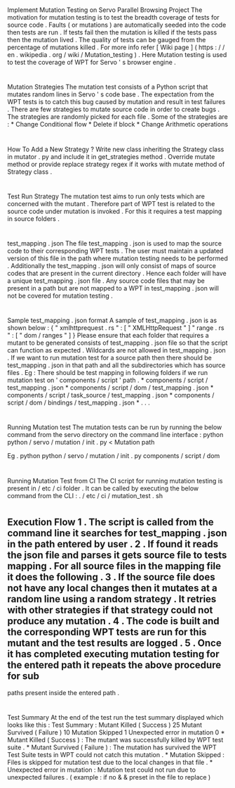#
#
Implement
Mutation
Testing
on
Servo
Parallel
Browsing
Project
The
motivation
for
mutation
testing
is
to
test
the
breadth
coverage
of
tests
for
source
code
.
Faults
(
or
mutations
)
are
automatically
seeded
into
the
code
then
tests
are
run
.
If
tests
fail
then
the
mutation
is
killed
if
the
tests
pass
then
the
mutation
lived
.
The
quality
of
tests
can
be
gauged
from
the
percentage
of
mutations
killed
.
For
more
info
refer
[
Wiki
page
]
(
https
:
/
/
en
.
wikipedia
.
org
/
wiki
/
Mutation_testing
)
.
Here
Mutation
testing
is
used
to
test
the
coverage
of
WPT
for
Servo
'
s
browser
engine
.
#
#
#
Mutation
Strategies
The
mutation
test
consists
of
a
Python
script
that
mutates
random
lines
in
Servo
'
s
code
base
.
The
expectation
from
the
WPT
tests
is
to
catch
this
bug
caused
by
mutation
and
result
in
test
failures
.
There
are
few
strategies
to
mutate
source
code
in
order
to
create
bugs
.
The
strategies
are
randomly
picked
for
each
file
.
Some
of
the
strategies
are
:
*
Change
Conditional
flow
*
Delete
if
block
*
Change
Arithmetic
operations
#
#
#
#
How
To
Add
a
New
Strategy
?
Write
new
class
inheriting
the
Strategy
class
in
mutator
.
py
and
include
it
in
get_strategies
method
.
Override
mutate
method
or
provide
replace
strategy
regex
if
it
works
with
mutate
method
of
Strategy
class
.
#
#
#
Test
Run
Strategy
The
mutation
test
aims
to
run
only
tests
which
are
concerned
with
the
mutant
.
Therefore
part
of
WPT
test
is
related
to
the
source
code
under
mutation
is
invoked
.
For
this
it
requires
a
test
mapping
in
source
folders
.
#
#
#
#
test_mapping
.
json
The
file
test_mapping
.
json
is
used
to
map
the
source
code
to
their
corresponding
WPT
tests
.
The
user
must
maintain
a
updated
version
of
this
file
in
the
path
where
mutation
testing
needs
to
be
performed
.
Additionally
the
test_mapping
.
json
will
only
consist
of
maps
of
source
codes
that
are
present
in
the
current
directory
.
Hence
each
folder
will
have
a
unique
test_mapping
.
json
file
.
Any
source
code
files
that
may
be
present
in
a
path
but
are
not
mapped
to
a
WPT
in
test_mapping
.
json
will
not
be
covered
for
mutation
testing
.
#
#
#
#
Sample
test_mapping
.
json
format
A
sample
of
test_mapping
.
json
is
as
shown
below
:
{
"
xmlhttprequest
.
rs
"
:
[
"
XMLHttpRequest
"
]
"
range
.
rs
"
:
[
"
dom
/
ranges
"
]
}
Please
ensure
that
each
folder
that
requires
a
mutant
to
be
generated
consists
of
test_mapping
.
json
file
so
that
the
script
can
function
as
expected
.
Wildcards
are
not
allowed
in
test_mapping
.
json
.
If
we
want
to
run
mutation
test
for
a
source
path
then
there
should
be
test_mapping
.
json
in
that
path
and
all
the
subdirectories
which
has
source
files
.
Eg
:
There
should
be
test
mapping
in
following
folders
if
we
run
mutation
test
on
'
components
/
script
'
path
.
*
components
/
script
/
test_mapping
.
json
*
components
/
script
/
dom
/
test_mapping
.
json
*
components
/
script
/
task_source
/
test_mapping
.
json
*
components
/
script
/
dom
/
bindings
/
test_mapping
.
json
*
.
.
.
#
#
#
Running
Mutation
test
The
mutation
tests
can
be
run
by
running
the
below
command
from
the
servo
directory
on
the
command
line
interface
:
python
python
/
servo
/
mutation
/
init
.
py
<
Mutation
path
>
Eg
.
python
python
/
servo
/
mutation
/
init
.
py
components
/
script
/
dom
#
#
#
Running
Mutation
Test
from
CI
The
CI
script
for
running
mutation
testing
is
present
in
/
etc
/
ci
folder
.
It
can
be
called
by
executing
the
below
command
from
the
CLI
:
.
/
etc
/
ci
/
mutation_test
.
sh
#
#
#
Execution
Flow
1
.
The
script
is
called
from
the
command
line
it
searches
for
test_mapping
.
json
in
the
path
entered
by
user
.
2
.
If
found
it
reads
the
json
file
and
parses
it
gets
source
file
to
tests
mapping
.
For
all
source
files
in
the
mapping
file
it
does
the
following
.
3
.
If
the
source
file
does
not
have
any
local
changes
then
it
mutates
at
a
random
line
using
a
random
strategy
.
It
retries
with
other
strategies
if
that
strategy
could
not
produce
any
mutation
.
4
.
The
code
is
built
and
the
corresponding
WPT
tests
are
run
for
this
mutant
and
the
test
results
are
logged
.
5
.
Once
it
has
completed
executing
mutation
testing
for
the
entered
path
it
repeats
the
above
procedure
for
sub
-
paths
present
inside
the
entered
path
.
#
#
#
Test
Summary
At
the
end
of
the
test
run
the
test
summary
displayed
which
looks
like
this
:
Test
Summary
:
Mutant
Killed
(
Success
)
25
Mutant
Survived
(
Failure
)
10
Mutation
Skipped
1
Unexpected
error
in
mutation
0
*
Mutant
Killed
(
Success
)
:
The
mutant
was
successfully
killed
by
WPT
test
suite
.
*
Mutant
Survived
(
Failure
)
:
The
mutation
has
survived
the
WPT
Test
Suite
tests
in
WPT
could
not
catch
this
mutation
.
*
Mutation
Skipped
:
Files
is
skipped
for
mutation
test
due
to
the
local
changes
in
that
file
.
*
Unexpected
error
in
mutation
:
Mutation
test
could
not
run
due
to
unexpected
failures
.
(
example
:
if
no
&
&
preset
in
the
file
to
replace
)
